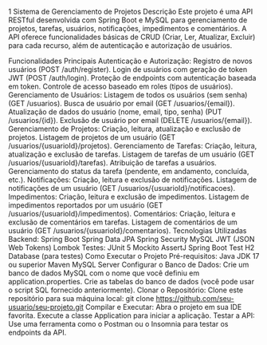 1
Sistema de Gerenciamento de Projetos
Descrição
Este projeto é uma API RESTful desenvolvida com Spring Boot e MySQL para gerenciamento de projetos, tarefas, usuários, notificações, impedimentos e comentários. A API oferece funcionalidades básicas de CRUD (Criar, Ler, Atualizar, Excluir) para cada recurso, além de autenticação e autorização de usuários.

Funcionalidades Principais
Autenticação e Autorização:
Registro de novos usuários (POST /auth/register).
Login de usuários com geração de token JWT (POST /auth/login).
Proteção de endpoints com autenticação baseada em token.
Controle de acesso baseado em roles (tipos de usuários).
Gerenciamento de Usuários:
Listagem de todos os usuários (sem senha) (GET /usuarios).
Busca de usuário por email (GET /usuarios/{email}).
Atualização de dados do usuário (nome, email, tipo, senha) (PUT /usuarios/{id}).
Exclusão de usuário por email (DELETE /usuarios/{email}).
Gerenciamento de Projetos:
Criação, leitura, atualização e exclusão de projetos.
Listagem de projetos de um usuário (GET /usuarios/{usuarioId}/projetos).
Gerenciamento de Tarefas:
Criação, leitura, atualização e exclusão de tarefas.
Listagem de tarefas de um usuário (GET /usuarios/{usuarioId}/tarefas).
Atribuição de tarefas a usuários.
Gerenciamento do status da tarefa (pendente, em andamento, concluída, etc.).
Notificações:
Criação, leitura e exclusão de notificações.
Listagem de notificações de um usuário (GET /usuarios/{usuarioId}/notificacoes).
Impedimentos:
Criação, leitura e exclusão de impedimentos.
Listagem de impedimentos reportados por um usuário (GET /usuarios/{usuarioId}/impedimentos).
Comentários:
Criação, leitura e exclusão de comentários em tarefas.
Listagem de comentários de um usuário (GET /usuarios/{usuarioId}/comentarios).
Tecnologias Utilizadas
Backend:
Spring Boot
Spring Data JPA
Spring Security
MySQL
JWT (JSON Web Tokens)
Lombok
Testes:
JUnit 5
Mockito
AssertJ
Spring Boot Test
H2 Database (para testes)
Como Executar o Projeto
Pré-requisitos:
Java JDK 17 ou superior
Maven
MySQL Server
Configurar o Banco de Dados:
Crie um banco de dados MySQL com o nome que você definiu em application.properties.
Crie as tabelas do banco de dados (você pode usar o script SQL fornecido anteriormente).
Clonar o Repositório:
Clone este repositório para sua máquina local: git clone https://github.com/seu-usuario/seu-projeto.git
Compilar e Executar:
Abra o projeto em sua IDE favorita.
Execute a classe Application para iniciar a aplicação.
Testar a API:
Use uma ferramenta como o Postman ou o Insomnia para testar os endpoints da API.
